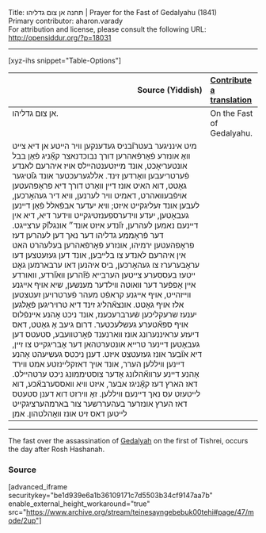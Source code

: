 <html>
<head></head>
<body>
Title: תחנה אן צום גדליהו | Prayer for the Fast of Gedalyahu (1841)<br />
Primary contributor: aharon.varady<br />
For attribution and license, please consult the following URL: <a href="http://opensiddur.org/?p=18031">http://opensiddur.org/?p=18031</a>
<p />
<hr />

[xyz-ihs snippet="Table-Options"]<table style="margin-left: auto; margin-right: auto;" class="draggable">
<thead><tr><th id="x" style="text-align: right;">Source (Yiddish)</th><th style="text-align: left;"><a href="/contributing/upload/">Contribute a translation</a></th></tr></thead>
<tbody>
<tr>
<td style="vertical-align:top;">
<div class="yiddish" lang="yi">
אן צום גדליהו.
</span></div>
</td>
 
<td style="vertical-align:top;">
<div class="english" lang="en">
On the Fast of Gedalyahu.
</div></td>
</tr>


<tr>
<td style="vertical-align:top;">
<div class="yiddish" lang="yi">
מיט אינניגער בעטרו֞בניס געדענקען װיר הײטע אן דיא צײט װאָ אונזרע פֿאָרפֿאהרען דורך נבוכדנאצר קאָ֞ניג פֿאָן בבל אונטעריאָכט, אונד מײזטענטהײלס אױז איהרעם לאנדע פֿערטריעבען װאָרדען זינד. אללגערעכטער אונד גו֞טיגער גאָטט, דוא האיט אונז דײן װאָרט דורך דיא פראָפהעטען אױפֿבעװאהרט, דאמיט װיר לערנען, װיא דיר געהאָרכען, לעבען אונד זעליגקײט איזט; װיא יעדער אבפֿאלל פֿאָן דײנען געבאָטען, יעדע װידערספענזטיגקײט װידער דיא, דיא אין דײנעם נאמען לעהרען, זו֞נדע איזט אונד״ אונגלו֞ק ערצײגט. דער פֿראָממע גדליהו דער נאך דען לעהרען דעז פראָפהעטען ירמיהו, אונזרע פֿאָרפֿאהרען בעלעהרט האט אין איהרעם לאנדע צו בלײבען, אונד דען געזעטצען דעו עראָבערערז צו געהאָרכען, ביס איהנען דאו ערבארמען גאָט׃ ײטעז בעססערע צײטען הערבײא פֿו֞הרען װאו֞רדע, װאורדע אײן אָפפֿער דער װאוטה װילדער מענשען, שיא אויף אײגנע װײזהײט, אויף אײגנע קראפֿט מעהר פֿערטרויען זעטצטען אלז אויף גאָטט. אונצא֞הליג זינד דיא טרויריגען פֿאָלגען יענעז שרעקליכען שֿערברעכענז, אונד ניכט אָהנע אײנפֿלוס אויף ספא֞טערע געשלעכטער. דרום גיעב אָ גאָטט, דאס דיעזע עראיננערונג אונז װארנענד פֿאָרטװעבע, סטעטס דען געבאָטען דײנער טרײא אונטערטהאן דער אָבריגקײט צו זײן, דיא או֞בער אונז געזעטצט איזט. דענן ניכטס געשיעהט אָהנע דײנען װיללען הערר, אונד אױך דאזקלײנזטע אמט װירד אָהנע דײנע ערװא֞הלונג אָדער צוסטיממונג ניכט ערטהײלטֿ. דאז הארץ דעז קאָ֞ניגז אבער, איזט װיא װאססערבא֞כע, דוא לײטעזט עס נאך דײנעם װיללען. זאָ װירזט דוא דענן סטעטס דאז הערץ אונזרער בעהעררשער צור בארמהערציגקײט לײטען דאס זיט אונז װאָהלטהון. אמן
</span></div>
</td>
 
<td style="vertical-align:top;">
<div class="english" lang="en">

</div></td>
</tr>
</tbody></table>

<hr />

The fast over the assassination of <a href="https://en.wikipedia.org/wiki/Gedaliah">Gedalyah</a> on the first of Tishrei, occurs the day after Rosh Hashanah.

<h3>Source</h3>

[advanced_iframe securitykey="be1d939e6a1b36109171c7d5503b34cf9147aa7b" enable_external_height_workaround="true" src="https://www.archive.org/stream/teinesayngebebuk00tehi#page/47/mode/2up"]

&nbsp;
</body>
</html>